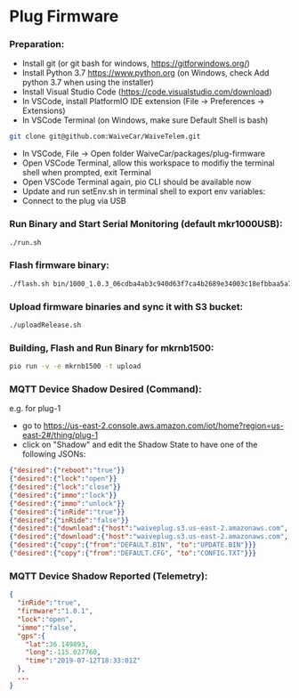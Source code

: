 # Plug Firmware

### Preparation:

- Install git (or git bash for windows, https://gitforwindows.org/)
- Install Python 3.7 https://www.python.org (on Windows, check Add python 3.7 when using the installer)
- Install Visual Studio Code (https://code.visualstudio.com/download)
- In VSCode, install PlatformIO IDE extension (File -> Preferences -> Extensions)
- In VSCode Terminal (on Windows, make sure Default Shell is bash)
```bash
git clone git@github.com:WaiveCar/WaiveTelem.git
```
- In VSCode, File -> Open folder WaiveCar/packages/plug-firmware
- Open VSCode Terminal, allow this workspace to modifiy the terminal shell when prompted, exit Terminal
- Open VSCode Terminal again, pio CLI should be available now
- Update and run setEnv.sh in terminal shell to export env variables:
- Connect to the plug via USB

### Run Binary and Start Serial Monitoring (default mkr1000USB):

```bash
./run.sh
```

### Flash firmware binary:

```bash
./flash.sh bin/1000_1.0.3_06cdba4ab3c940d63f7ca4b2689e34003c18efbbaa5a7c2849d9df9661153ab8
```

### Upload firmware binaries and sync it with S3 bucket:

```bash
./uploadRelease.sh
```

### Building, Flash and Run Binary for mkrnb1500:

```bash
pio run -v -e mkrnb1500 -t upload
```

### MQTT Device Shadow Desired (Command):

e.g. for plug-1
- go to https://us-east-2.console.aws.amazon.com/iot/home?region=us-east-2#/thing/plug-1
- click on "Shadow" and edit the Shadow State to have one of the following JSONs:

```json
{"desired":{"reboot":"true"}}
{"desired":{"lock":"open"}}
{"desired":{"lock":"close"}}
{"desired":{"immo":"lock"}}
{"desired":{"immo":"unlock"}}
{"desired":{"inRide":"true"}}
{"desired":{"inRide":"false"}}
{"desired":{"download":{"host":"waiveplug.s3.us-east-2.amazonaws.com", "from":"1000_1.0.4_9ccd5d8eb348015145a4df52cd29e7e233768a9d2fc475e4aab4773fc5cccb66", "to":"UPDATE.BIN"}}}
{"desired":{"download":{"host":"waiveplug.s3.us-east-2.amazonaws.com", "from":"plug1_config_e6cd5276eb396159eebce1005be1b5e6926d394d9cf6bf7e0e7c4c70cad43341", "to":"CONFIG.TXT"}}}
{"desired":{"copy":{"from":"DEFAULT.BIN", "to":"UPDATE.BIN"}}}
{"desired":{"copy":{"from":"DEFAULT.CFG", "to":"CONFIG.TXT"}}}
```

### MQTT Device Shadow Reported (Telemetry):

```json
{
  "inRide":"true",
  "firmware":"1.0.1",
  "lock":"open",
  "immo":"false",
  "gps":{
    "lat":36.149893,
    "long":-115.027760,
    "time":"2019-07-12T18:33:01Z"
  },
  ...
}
```
